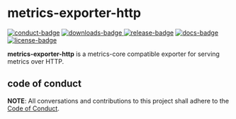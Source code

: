 # metrics-exporter-http

[![conduct-badge][]][conduct] [![downloads-badge][] ![release-badge][]][crate] [![docs-badge][]][docs] [![license-badge][]](#license)

[conduct-badge]: https://img.shields.io/badge/%E2%9D%A4-code%20of%20conduct-blue.svg
[downloads-badge]: https://img.shields.io/crates/d/metrics-exporter-http.svg
[release-badge]: https://img.shields.io/crates/v/metrics-exporter-http.svg
[license-badge]: https://img.shields.io/crates/l/metrics-exporter-http.svg
[docs-badge]: https://docs.rs/metrics-exporter-http/badge.svg
[conduct]: https://github.com/metrics-rs/metrics/blob/master/CODE_OF_CONDUCT.md
[crate]: https://crates.io/crates/metrics-exporter-http
[docs]: https://docs.rs/metrics-exporter-http

__metrics-exporter-http__ is a metrics-core compatible exporter for serving metrics over HTTP.

## code of conduct

**NOTE**: All conversations and contributions to this project shall adhere to the [Code of Conduct][conduct].

